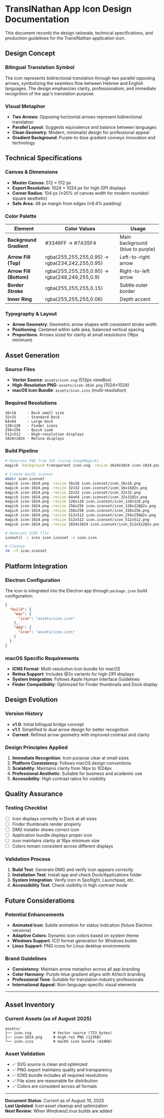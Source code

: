 # TranslNathan App Icon Design Documentation

This document records the design rationale, technical specifications, and production guidelines for the TranslNathan application icon.

## Design Concept

### **Bilingual Translation Symbol**
The icon represents bidirectional translation through two parallel opposing arrows, symbolizing the seamless flow between Hebrew and English languages. The design emphasizes clarity, professionalism, and immediate recognition of the app's translation purpose.

### **Visual Metaphor**
- **Two Arrows**: Opposing horizontal arrows represent bidirectional translation
- **Parallel Layout**: Suggests equivalence and balance between languages
- **Clean Geometry**: Modern, minimalist design for professional appeal
- **Gradient Background**: Purple-to-blue gradient conveys innovation and technology

## Technical Specifications

### **Canvas & Dimensions**
- **Master Canvas**: 512 × 512 px
- **Export Resolution**: 1024 × 1024 px for high-DPI displays
- **Corner Radius**: 104 px (≈20% of canvas width for modern rounded-square aesthetic)
- **Safe Area**: 48 px margin from edges (≈9.4% padding)

### **Color Palette**
| Element | Color Values | Usage |
|---------|-------------|--------|
| **Background Gradient** | #3346FF → #7A35F4 | Main background (blue to purple) |
| **Arrow Fill (Top)** | rgba(255,255,255,0.95) → rgba(234,242,255,0.95) | Left-to-right arrow |
| **Arrow Fill (Bottom)** | rgba(255,255,255,0.95) → rgba(248,249,255,0.9) | Right-to-left arrow |
| **Border Stroke** | rgba(255,255,255,0.15) | Subtle outer border |
| **Inner Ring** | rgba(255,255,255,0.06) | Depth accent |

### **Typography & Layout**
- **Arrow Geometry**: Geometric arrow shapes with consistent stroke width
- **Positioning**: Centered within safe area, balanced vertical spacing
- **Proportions**: Arrows sized for clarity at small resolutions (16px minimum)

## Asset Generation

### **Source Files**
- **Vector Source**: `assets/icon.svg` (512px viewBox)
- **High-Resolution PNG**: `assets/icon-1024.png` (1024×1024)
- **macOS Icon Bundle**: `assets/icon.icns` (multi-resolution)

### **Required Resolutions**
```
16×16     - Dock small size
32×32     - Standard Dock
64×64     - Large Dock
128×128   - Finder icons
256×256   - Quick Look
512×512   - High-resolution displays
1024×1024 - Retina displays
```

### **Build Pipeline**
```bash
# Generate PNG from SVG (using ImageMagick)
magick -background transparent icon.svg -resize 1024x1024 icon-1024.png

# Create macOS iconset
mkdir icon.iconset
magick icon-1024.png -resize 16x16 icon.iconset/icon_16x16.png
magick icon-1024.png -resize 32x32 icon.iconset/icon_16x16@2x.png
magick icon-1024.png -resize 32x32 icon.iconset/icon_32x32.png
magick icon-1024.png -resize 64x64 icon.iconset/icon_32x32@2x.png
magick icon-1024.png -resize 128x128 icon.iconset/icon_128x128.png
magick icon-1024.png -resize 256x256 icon.iconset/icon_128x128@2x.png
magick icon-1024.png -resize 256x256 icon.iconset/icon_256x256.png
magick icon-1024.png -resize 512x512 icon.iconset/icon_256x256@2x.png
magick icon-1024.png -resize 512x512 icon.iconset/icon_512x512.png
magick icon-1024.png -resize 1024x1024 icon.iconset/icon_512x512@2x.png

# Generate ICNS file
iconutil -c icns icon.iconset -o icon.icns

# Cleanup
rm -rf icon.iconset
```

## Platform Integration

### **Electron Configuration**
The icon is integrated into the Electron app through `package.json` build configuration:

```json
{
  "build": {
    "mac": {
      "icon": "assets/icon.icns"
    },
    "dmg": {
      "icon": "assets/icon.icns"
    }
  }
}
```

### **macOS Specific Requirements**
- **ICNS Format**: Multi-resolution icon bundle for macOS
- **Retina Support**: Includes @2x variants for high-DPI displays
- **System Integration**: Follows Apple Human Interface Guidelines
- **Finder Compatibility**: Optimized for Finder thumbnails and Dock display

## Design Evolution

### **Version History**
- **v1.0**: Initial bilingual bridge concept
- **v1.1**: Simplified to dual arrow design for better recognition
- **Current**: Refined arrow geometry with improved contrast and clarity

### **Design Principles Applied**
1. **Immediate Recognition**: Icon purpose clear at small sizes
2. **Platform Consistency**: Follows macOS design conventions
3. **Scalability**: Maintains clarity from 16px to 1024px
4. **Professional Aesthetic**: Suitable for business and academic use
5. **Accessibility**: High contrast ratios for visibility

## Quality Assurance

### **Testing Checklist**
- [ ] Icon displays correctly in Dock at all sizes
- [ ] Finder thumbnails render properly
- [ ] DMG installer shows correct icon
- [ ] Application bundle displays proper icon
- [ ] Icon maintains clarity at 16px minimum size
- [ ] Colors remain consistent across different displays

### **Validation Process**
1. **Build Test**: Generate DMG and verify icon appears correctly
2. **Installation Test**: Install app and check Dock/Applications folder
3. **System Integration**: Verify icon in Spotlight, Launchpad, etc.
4. **Accessibility Test**: Check visibility in high contrast mode

## Future Considerations

### **Potential Enhancements**
- **Animated Icon**: Subtle animation for status indication (future Electron versions)
- **Adaptive Colors**: Dynamic icon colors based on system theme
- **Windows Support**: ICO format generation for Windows builds
- **Linux Support**: PNG icons for Linux desktop environments

### **Brand Guidelines**
- **Consistency**: Maintain arrow metaphor across all app branding
- **Color Harmony**: Purple-blue gradient aligns with AI/tech branding
- **Professional Tone**: Suitable for translation industry professionals
- **International Appeal**: Non-language-specific visual elements

---

## Asset Inventory

### **Current Assets** (as of August 2025)
```
assets/
├── icon.svg          # Vector source (723 bytes)
├── icon-1024.png     # High-res PNG (122KB)
└── icon.icns         # macOS icon bundle (428KB)
```

### **Asset Validation**
- ✅ SVG source is clean and optimized
- ✅ PNG export maintains quality and transparency
- ✅ ICNS bundle includes all required resolutions
- ✅ File sizes are reasonable for distribution
- ✅ Colors are consistent across all formats

---

**Document Status**: Current as of August 10, 2025  
**Last Updated**: Icon asset cleanup and optimization  
**Next Review**: When Windows/Linux builds are added
